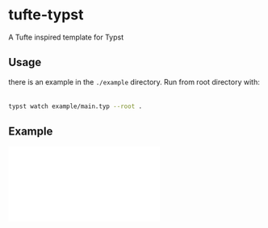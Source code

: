 # tufte-typst
A Tufte inspired template for Typst

## Usage
there is an example in the `./example` directory. Run from root directory with:

```sh

typst watch example/main.typ --root .
```


## Example
![](./example/main.pdf)
